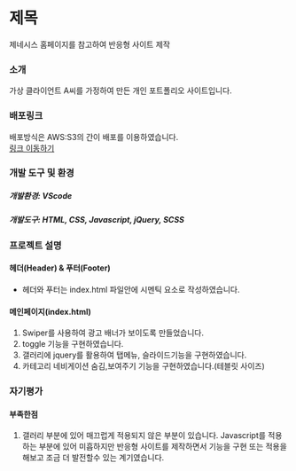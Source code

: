 # 제목

제네시스 홈페이지를 참고하여 반응형 사이트 제작

### 소개

가상 클라이언트 A씨를 가정하여 만든 개인 포트폴리오 사이트입니다.

### 배포링크

배포방식은 AWS:S3의 간이 배포를 이용하였습니다.</br>
<a href="http://yurijeong.genesis.site.s3-website.ap-northeast-2.amazonaws.com">링크 이동하기</a>

### 개발 도구 및 환경

##### 개발환경: VScode

##### 개발도구: HTML, CSS, Javascript, jQuery, SCSS

### 프로젝트 설명

#### 헤더(Header) & 푸터(Footer)

- 헤더와 푸터는 index.html 파일안에 시멘틱 요소로 작성하였습니다.

#### 메인페이지(index.html)

1. Swiper를 사용하여 광고 배너가 보이도록 만들었습니다.
2. toggle 기능을 구현하였습니다.
3. 갤러리에 jquery를 활용하여 탭메뉴, 슬라이드기능을 구현하였습니다.
4. 카테고리 네비게이션 숨김,보여주기 기능을 구현하였습니다.(테블릿 사이즈)

### 자기평가

#### 부족한점

1. 갤러리 부분에 있어 매끄럽게 적용되지 않은 부분이 있습니다.  Javascript를 적용하는 부분에 있어 미흡하지만 반응형 사이트를 제작하면서 기능을 구현 또는 적용을 해보고 조금 더 발전할수 있는 계기였습니다.